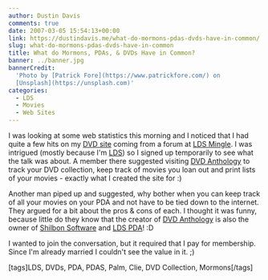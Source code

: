 ```yaml
---
author: Dustin Davis
comments: true
date: 2007-03-05 15:54:13+00:00
link: https://dustindavis.me/what-do-mormons-pdas-dvds-have-in-common/
slug: what-do-mormons-pdas-dvds-have-in-common
title: What do Mormons, PDAs, & DVDs Have in Common?
banner: ../banner.jpg
bannerCredit:
  'Photo by [Patrick Fore](https://www.patrickfore.com/) on
  [Unsplash](https://unsplash.com)'
categories:
  - LDS
  - Movies
  - Web Sites
---
```


I was looking at some web statistics this morning and I noticed that I had quite
a few hits on my [DVD site](http://www.dvdanthology.com) coming from a forum at
[LDS Mingle](http://connect.ldsmingle.com/boards/view.html?b=4&t=1227034). I was
intrigued (mostly because I'm [LDS](http://www.lds.org)) so I signed up
temporarily to see what the talk was about. A member there suggested visiting
[DVD Anthology](http://www.dvdanthology.com) to track your DVD collection, keep
track of movies you loan out and print lists of your movies - exactly what I
created the site for :)

Another man piped up and suggested, why bother when you can keep track of all
your movies on your PDA and not have to be tied down to the internet. They
argued for a bit about the pros & cons of each. I thought it was funny, because
little do they know that the creator of
[DVD Anthology](http://www.dvdanthology.com) is also the owner of
[Shilbon Software](http://www.shiblon.com) and [LDS PDA](http://www.ldspda.com)!
:D

I wanted to join the conversation, but it required that I pay for membership.
Since I'm already married I couldn't see the value in it. ;)

[tags]LDS, DVDs, PDA, PDAS, Palm, Clie, DVD Collection, Mormons[/tags]
